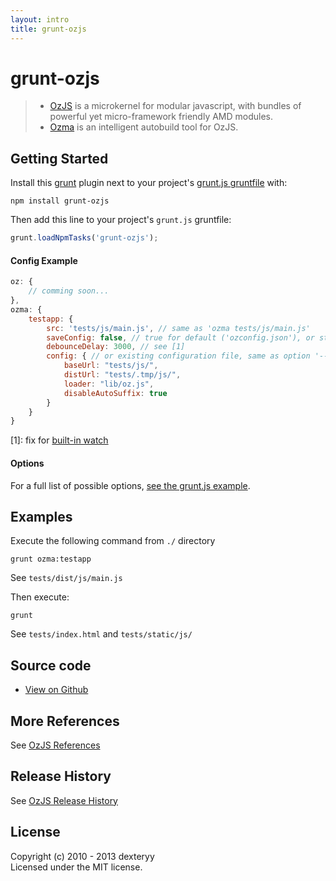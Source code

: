 ```yaml
---
layout: intro
title: grunt-ozjs
---
```


# grunt-ozjs

> * [OzJS](https://github.com/dexteryy/OzJS) is a microkernel for modular javascript, with bundles of powerful yet micro-framework friendly AMD modules. 
> * [Ozma](https://github.com/dexteryy/ozma.js) is an intelligent autobuild tool for OzJS.

## Getting Started

Install this [grunt] plugin next to your project's [grunt.js gruntfile][getting_started] with: 

```
npm install grunt-ozjs
```

Then add this line to your project's `grunt.js` gruntfile:

```javascript
grunt.loadNpmTasks('grunt-ozjs');
```

[grunt]: http://gruntjs.com/
[getting_started]: https://github.com/gruntjs/grunt/blob/master/docs/getting_started.md

#### Config Example

``` javascript
oz: {
    // comming soon...
},
ozma: {
    testapp: {
        src: 'tests/js/main.js', // same as 'ozma tests/js/main.js'
        saveConfig: false, // true for default ('ozconfig.json'), or string for specified path and file name
        debounceDelay: 3000, // see [1]
        config: { // or existing configuration file, same as option '--config'
            baseUrl: "tests/js/",
            distUrl: "tests/.tmp/js/",
            loader: "lib/oz.js",
            disableAutoSuffix: true
        }
    }
}
```

[1]: fix for [built-in watch](https://github.com/gruntjs/grunt/issues/376)

#### Options

For a full list of possible options, [see the grunt.js example](https://github.com/dexteryy/grunt-ozjs/blob/master/grunt.js).

## Examples

Execute the following command from `./` directory 

```
grunt ozma:testapp
```

See `tests/dist/js/main.js`

Then execute:

```
grunt
```

See `tests/index.html` and `tests/static/js/`

## Source code

* [View on Github](https://github.com/dexteryy/grunt-ozjs)

## More References

See [OzJS References](http://ozjs.org/#ref)

## Release History

See [OzJS Release History](http://ozjs.org/#release)

## License

Copyright (c) 2010 - 2013 dexteryy  
Licensed under the MIT license.

